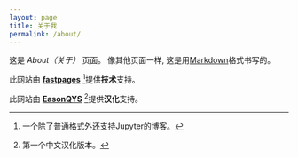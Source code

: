 ```yaml
---
layout: page
title: 关于我
permalink: /about/
---
```


这是 *About（关于）* 页面。 像其他页面一样, 这是用[Markdown](https://guides.github.com/features/mastering-markdown/)格式书写的。

此网站由 **[fastpages](https://github.com/fastai/fastpages)** [^1]提供**技术**支持。

此网站由 **[EasonQYS](https://github.com/EasonQYS/fastpagesJupyter)** [^2]提供**汉化**支持。

[^1]:一个除了普通格式外还支持Jupyter的博客。

[^2]:第一个中文汉化版本。
